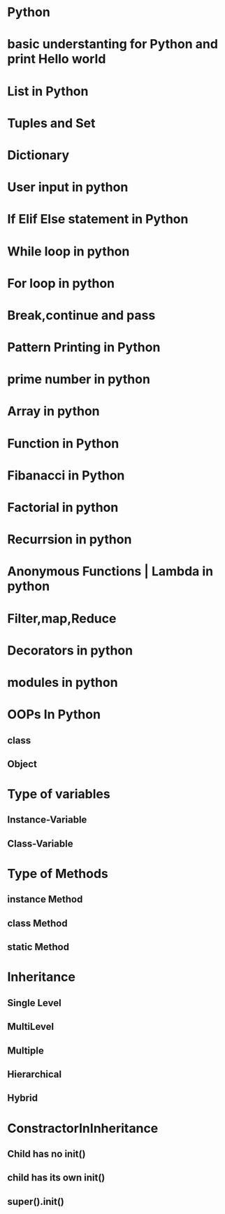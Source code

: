 # Python
# basic understanting for Python and print Hello world 
# List in Python
# Tuples and Set
# Dictionary
# User input in python
# If Elif Else statement in Python
# While loop in python
# For loop in python
# Break,continue and pass
# Pattern Printing in Python  
# prime number in python
# Array in python
# Function in Python
# Fibanacci in Python
# Factorial in python
# Recurrsion in python
# Anonymous Functions | Lambda in python
# Filter,map,Reduce
# Decorators in python
# modules in python

# OOPs In Python
  ## class
  ## Object
  # Type of variables
  ## Instance-Variable
  ## Class-Variable
  # Type of Methods
  ## instance Method
  ## class Method
  ## static Method
  # Inheritance
  ## Single Level
  ## MultiLevel 
  ## Multiple 
  ## Hierarchical
  ## Hybrid
  # ConstractorInInheritance
  ## Child has no __init__()
  ## child has its own __init__()
  ## super().__init__()


  



